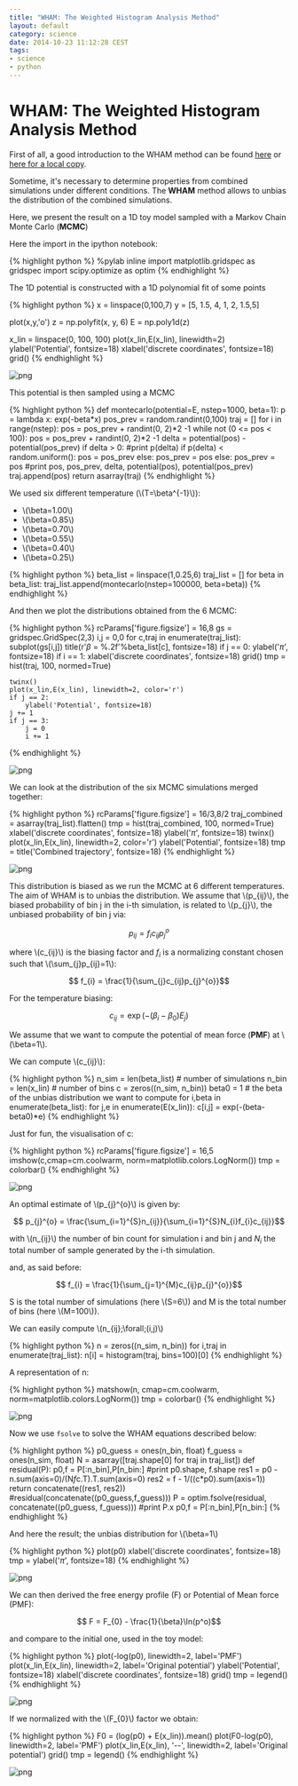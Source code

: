 ```yaml
---
title: "WHAM: The Weighted Histogram Analysis Method"
layout: default
category: science
date: 2014-10-23 11:12:28 CEST
tags:
- science
- python
---
```


# WHAM: The Weighted Histogram Analysis Method

First of all, a good introduction to the WHAM method can be found [here](http://biomaps.rutgers.edu/wham_derivation.pdf) or [here for a local copy](/assets/wham_derivation.pdf).

Sometime, it's necessary to determine properties from combined simulations under
different conditions. The **WHAM** method allows to unbias the distribution of
the combined simulations.

Here, we present the result on a 1D toy model sampled with a Markov Chain Monte
Carlo (**MCMC**)

Here the import in the ipython notebook:

{% highlight python %}
%pylab inline
import matplotlib.gridspec as gridspec
import scipy.optimize as optim
{% endhighlight %}

The 1D potential is constructed with a 1D polynomial fit of some points

{% highlight python %}
x = linspace(0,100,7)
y = [5, 1.5, 4, 1, 2, 1.5,5]

plot(x,y,'o')
z = np.polyfit(x, y, 6)
E = np.poly1d(z)

x_lin = linspace(0, 100, 100)
plot(x_lin,E(x_lin), linewidth=2)
ylabel('Potential', fontsize=18)
xlabel('discrete coordinates', fontsize=18)
grid()
{% endhighlight %}

![png](/assets/wham_files/wham_4_0.png)


This potential is then sampled using a MCMC

{% highlight python %}
def montecarlo(potential=E, nstep=1000, beta=1):
    p = lambda x: exp(-beta*x)
    pos_prev = random.randint(0,100)
    traj = []
    for i in range(nstep):
        pos = pos_prev + randint(0, 2)*2 -1
        while not (0 <= pos < 100):
            pos = pos_prev + randint(0, 2)*2 -1
        delta = potential(pos) - potential(pos_prev)
        if delta > 0:
            #print p(delta)
            if p(delta) < random.uniform():
                pos = pos_prev
            else:
                pos_prev = pos
        else:
            pos_prev = pos
        #print pos, pos_prev, delta, potential(pos), potential(pos_prev)
        traj.append(pos)
    return asarray(traj)
{% endhighlight %}

We used six different temperature (\\(T=\beta^{-1}\\)):
- \\(\beta=1.00\\)
- \\(\beta=0.85\\)
- \\(\beta=0.70\\)
- \\(\beta=0.55\\)
- \\(\beta=0.40\\)
- \\(\beta=0.25\\)

{% highlight python %}
beta_list = linspace(1,0.25,6)
traj_list = []
for beta in beta_list:
    traj_list.append(montecarlo(nstep=100000, beta=beta))
{% endhighlight %}

And then we plot the distributions obtained from the 6 MCMC:

{% highlight python %}
rcParams['figure.figsize'] = 16,8
gs = gridspec.GridSpec(2,3)
i,j = 0,0
for c,traj in enumerate(traj_list):
    subplot(gs[i,j])
    title(r'$\beta$ = %.2f'%beta_list[c], fontsize=18)
    if j == 0:
        ylabel('$\pi$', fontsize=18)
    if i == 1:
        xlabel('discrete coordinates', fontsize=18)
    grid()
    tmp = hist(traj, 100, normed=True)

    twinx()
    plot(x_lin,E(x_lin), linewidth=2, color='r')
    if j == 2:
        ylabel('Potential', fontsize=18)
    j += 1
    if j == 3:
        j = 0
        i += 1
{% endhighlight %}


![png](/assets/wham_files/wham_10_0.png)


We can look at the distribution of the six MCMC simulations merged together:

{% highlight python %}
rcParams['figure.figsize'] = 16/3,8/2
traj_combined = asarray(traj_list).flatten()
tmp = hist(traj_combined, 100, normed=True)
xlabel('discrete coordinates', fontsize=18)
ylabel('$\pi$', fontsize=18)
twinx()
plot(x_lin,E(x_lin), linewidth=2, color='r')
ylabel('Potential', fontsize=18)
tmp = title('Combined trajectory', fontsize=18)
{% endhighlight %}

![png](/assets/wham_files/wham_12_0.png)


This distribution is biased as we run the MCMC at 6 different temperatures. The
aim of WHAM is to unbias the distribution. We assume that \\(p_{ij}\\), the biased
probability of bin j in the i-th simulation, is related to \\(p_{j}\\), the unbiased
probability of bin j via:

$$ p_{ij} = f_{i}c_{ij}p_{j}^{o}$$

where \\(c_{ij}\\) is the biasing factor and $f_{i}$ is a normalizing constant
chosen such that \\(\sum_{j}p_{ij}=1\\):

$$ f_{i} = \frac{1}{\sum_{j}c_{ij}p_{j}^{o}}$$

For the temperature biasing:

$$c_{ij} = \exp{(-(\beta_{i}-\beta_{0})E_{j})}$$

We assume that we want to compute the potential of mean force (**PMF**) at
\\(\beta=1\\).

We can compute \\(c_{ij}\\):

{% highlight python %}
n_sim = len(beta_list) # number of simulations
n_bin = len(x_lin) # number of bins
c = zeros((n_sim, n_bin))
beta0 = 1 # the beta of the unbias distribution we want to compute
for i,beta in enumerate(beta_list):
    for j,e in enumerate(E(x_lin)):
        c[i,j] = exp(-(beta-beta0)*e)
{% endhighlight %}

Just for fun, the visualisation of c:

{% highlight python %}
rcParams['figure.figsize'] = 16,5
imshow(c,cmap=cm.coolwarm, norm=matplotlib.colors.LogNorm())
tmp = colorbar()
{% endhighlight %}

![png](/assets/wham_files/wham_18_0.png)


An optimal estimate of \\(p_{j}^{o}\\) is given by:

$$ p_{j}^{o} = \frac{\sum_{i=1}^{S}n_{ij}}{\sum_{i=1}^{S}N_{i}f_{i}c_{ij}}$$

with \\(n_{ij}\\) the number of bin count for simulation i and bin j and $N_{i}$ the
total number of sample generated by the i-th simulation.

and, as said before:

$$ f_{i} = \frac{1}{\sum_{j=1}^{M}c_{ij}p_{j}^{o}}$$

S is the total number of simulations (here \\(S=6\\)) and M is the total number of
bins (here \\(M=100\\)).

We can easily compute \\(n_{ij}\;\forall\;(i,j)\\)

{% highlight python %}
n = zeros((n_sim, n_bin))
for i,traj in enumerate(traj_list):
    n[i] = histogram(traj, bins=100)[0]
{% endhighlight %}

A representation of n:

{% highlight python %}
matshow(n, cmap=cm.coolwarm, norm=matplotlib.colors.LogNorm())
tmp = colorbar()
{% endhighlight %}

![png](/assets/wham_files/wham_23_0.png)


Now we use `fsolve` to solve the WHAM equations described below:

{% highlight python %}
p0_guess = ones(n_bin, float)
f_guess = ones(n_sim, float)
N = asarray([traj.shape[0] for traj in traj_list])
def residual(P):
    p0,f = P[:n_bin],P[n_bin:]
    #print p0.shape, f.shape
    res1 = p0 - n.sum(axis=0)/(N*f*c.T).T.sum(axis=0)
    res2 = f - 1/((c*p0).sum(axis=1))
    return concatenate((res1, res2))
#residual(concatenate((p0_guess,f_guess)))
P = optim.fsolve(residual, concatenate((p0_guess, f_guess)))
#print P.x
p0,f = P[:n_bin],P[n_bin:]
{% endhighlight %}

And here the result; the unbias distribution for \\(\beta=1\\)

{% highlight python %}
plot(p0)
xlabel('discrete coordinates', fontsize=18)
tmp = ylabel('$\pi$', fontsize=18)
{% endhighlight %}

![png](/assets/wham_files/wham_27_0.png)


We can then derived the free energy profile (F) or Potential of Mean force
(PMF):

$$ F = F_{0} - \frac{1}{\beta}\ln(p^o)$$

and compare to the initial one, used in the toy model:

{% highlight python %}
plot(-log(p0), linewidth=2, label='PMF')
plot(x_lin,E(x_lin), linewidth=2, label='Original potential')
ylabel('Potential', fontsize=18)
xlabel('discrete coordinates', fontsize=18)
grid()
tmp = legend()
{% endhighlight %}

![png](/assets/wham_files/wham_29_0.png)


If we normalized with the \\(F_{0}\\) factor we obtain:

{% highlight python %}
F0 = (log(p0) + E(x_lin)).mean()
plot(F0-log(p0), linewidth=2, label='PMF')
plot(x_lin,E(x_lin), '--', linewidth=2, label='Original potential')
grid()
tmp = legend()
{% endhighlight %}

![png](/assets/wham_files/wham_31_0.png)
